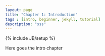 ```yaml
---
layout: page
title: "Chapter 1: Introduction"
tags : [intro, beginner, jekyll, tutorial]
description: "sss"
---
```

{% include JB/setup %}

Here goes the intro chapter
